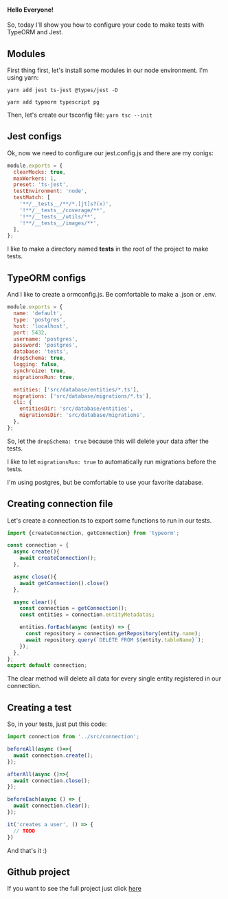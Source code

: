 #### Hello Everyone!
So, today I'll show you how to configure your code to make tests with TypeORM and Jest.

## Modules
First thing first, let's install some modules in our node environment. I'm using yarn:

`yarn add jest ts-jest @types/jest -D`

`yarn add typeorm typescript pg`

Then, let's create our tsconfig file:
`yarn tsc --init`

## Jest configs
Ok, now we need to configure our jest.config.js and there are my conigs: 

```javascript
module.exports = {
  clearMocks: true,
  maxWorkers: 1,
  preset: 'ts-jest',
  testEnvironment: 'node',
  testMatch: [
    '**/__tests__/**/*.[jt]s?(x)',
    '!**/__tests__/coverage/**',
    '!**/__tests__/utils/**',
    '!**/__tests__/images/**',
  ],
};
```
I like to make a directory named __tests__ in the root of the project to make tests.

## TypeORM configs
And I like to create a ormconfig.js. Be comfortable to make a .json or .env.

```javascript
module.exports = {
  name: 'default',
  type: 'postgres',
  host: 'localhost',
  port: 5432,
  username: 'postgres',
  password: 'postgres',
  database: 'tests',
  dropSchema: true,
  logging: false,
  synchroize: true,
  migrationsRun: true,

  entities: ['src/database/entities/*.ts'],
  migrations: ['src/database/migrations/*.ts'],
  cli: {
    entitiesDir: 'src/database/entities',
    migrationsDir: 'src/database/migrations',
  },
};
```

So, let the `dropSchema: true` because this will delete your data after the tests.

I like to let `migrationsRun: true` to automatically run migrations before the tests.

I'm using postgres, but be comfortable to use your favorite database.

## Creating connection file
Let's create a connection.ts to export some functions to run in our tests.

```javascript
import {createConnection, getConnection} from 'typeorm';

const connection = {
  async create(){
    await createConnection();
  },

  async close(){
    await getConnection().close()
  },

  async clear(){
    const connection = getConnection();
    const entities = connection.entityMetadatas;

    entities.forEach(async (entity) => {
      const repository = connection.getRepository(entity.name);
      await repository.query(`DELETE FROM ${entity.tableName}`);
    });
  },
};
export default connection;
```

The clear method will delete all data for every single entity registered in our connection.

## Creating a test
So, in your tests, just put this code: 

```javascript
import connection from '../src/connection';

beforeAll(async ()=>{
  await connection.create();
});

afterAll(async ()=>{
  await connection.close();
});

beforeEach(async () => {
  await connection.clear();
});

it('creates a user', () => {
  // TODO
})
```
And that's it :)

## Github project

If you want to see the full project just click [here](https://github.com/caiulucas/jest-typeorm)
